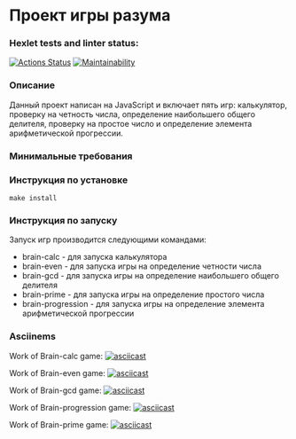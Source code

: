 # Проект игры разума

### Hexlet tests and linter status:
[![Actions Status](https://github.com/GelmenBuza/frontend-project-44/actions/workflows/hexlet-check.yml/badge.svg)](https://github.com/GelmenBuza/frontend-project-44/actions)
[![Maintainability](https://api.codeclimate.com/v1/badges/54a9078ff711dc082992/maintainability)](https://codeclimate.com/github/GelmenBuza/frontend-project-44/maintainability)


### Описание

Данный проект написан на JavaScript и включает пять игр: калькулятор, проверку на четность числа, определение наибольшего общего делителя, проверку на простое число и определение элемента арифметической прогрессии.

### Минимальные требования



### Инструкция по установке

```
make install
```

### Инструкция по запуску

Запуск игр производится следующими командами:
- brain-calc - для запуска калькулятора  
- brain-even - для запуска игры на определение четности числа  
- brain-gcd - для запуска игры на определение наибольшего общего делителя  
- brain-prime - для запуска игры на определение простого числа  
- brain-progression - для запуска игры на определение элемента арифметической прогрессии

### Asciinems

Work of Brain-calc game:
[![asciicast](https://asciinema.org/a/9DR36XMsMr8MdWlovyQlbDCra.svg)](https://asciinema.org/a/9DR36XMsMr8MdWlovyQlbDCra)


Work of Brain-even game:
[![asciicast](https://asciinema.org/a/ZAJvV77Al3cz6S4GxAbAnCGjf.svg)](https://asciinema.org/a/ZAJvV77Al3cz6S4GxAbAnCGjf)


Work of Brain-gcd game:
[![asciicast](https://asciinema.org/a/svSQRjbMi00scgxi27GGmsk8E.svg)](https://asciinema.org/a/svSQRjbMi00scgxi27GGmsk8E)


Work of Brain-progression game:
[![asciicast](https://asciinema.org/a/O6ehBLl644JttJfNkIhdAVzNx.svg)](https://asciinema.org/a/O6ehBLl644JttJfNkIhdAVzNx)


Work of Brain-prime game:
[![asciicast](https://asciinema.org/a/toIWvDVvqCFIR9CrW8dNvOOpW.svg)](https://asciinema.org/a/toIWvDVvqCFIR9CrW8dNvOOpW)